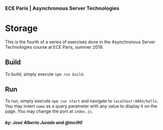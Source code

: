 ### ECE Paris | Asynchronous Server Technologies

# Storage

This is the fourth of a series of exercises done in the Asynchronous Server Technologies course 
at ECE Paris, summer 2019.

## Build

To build, simply execute `npm run build`.

## Run

To run, simply execute `npm run start` and navigate to `localhost:8083/hello`. You may insert `name`
 as a query parameter with any value to display it on the page. You may change the port at
`index.js`.

##### by: José Alberto Jurado and @inci90

